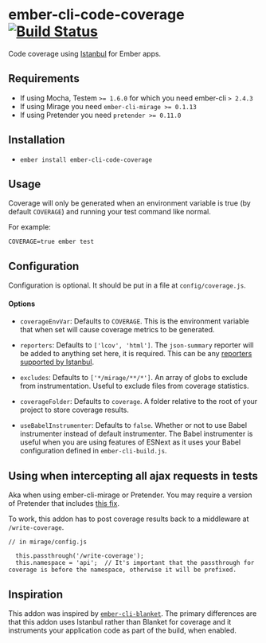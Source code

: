 # ember-cli-code-coverage [![Build Status](https://travis-ci.org/kategengler/ember-cli-code-coverage.svg?branch=master)](https://travis-ci.org/kategengler/ember-cli-code-coverage)

Code coverage using [Istanbul](https://github.com/gotwarlost/istanbul) for Ember apps.

## Requirements
* If using Mocha, Testem `>= 1.6.0` for which you need ember-cli `> 2.4.3`
* If using Mirage you need `ember-cli-mirage >= 0.1.13`
* If using Pretender you need `pretender >= 0.11.0`


## Installation

* `ember install ember-cli-code-coverage`

## Usage

Coverage will only be generated when an environment variable is true (by default `COVERAGE`) and running your test command like normal.

For example:

`COVERAGE=true ember test`

## Configuration

Configuration is optional. It should be put in a file at `config/coverage.js`.

#### Options

- `coverageEnvVar`: Defaults to `COVERAGE`. This is the environment variable that when set will cause coverage metrics to be generated.

- `reporters`: Defaults to `['lcov', 'html']`. The `json-summary` reporter will be added to anything set here, it is required. This can be any [reporters supported by Istanbul](https://github.com/gotwarlost/istanbul/tree/master/lib/report).

- `excludes`: Defaults to `['*/mirage/**/*']`. An array of globs to exclude from instrumentation. Useful to exclude files from coverage statistics.

- `coverageFolder`: Defaults to `coverage`. A folder relative to the root of your project to store coverage results.

- `useBabelInstrumenter`: Defaults to `false`. Whether or not to use Babel instrumenter instead of default instrumenter. The Babel instrumenter is useful when you are using features of ESNext as it uses your Babel configuration defined in `ember-cli-build.js`.

## Using when intercepting all ajax requests in tests

Aka when using ember-cli-mirage or Pretender. You may require a version of Pretender that includes [this fix](https://github.com/pretenderjs/pretender/pull/130).

To work, this addon has to post coverage results back to a middleware at `/write-coverage`.

```
// in mirage/config.js

  this.passthrough('/write-coverage');
  this.namespace = 'api';  // It's important that the passthrough for coverage is before the namespace, otherwise it will be prefixed.
```

## Inspiration

This addon was inspired by [`ember-cli-blanket`](https://github.com/sglanzer/ember-cli-blanket).
The primary differences are that this addon uses Istanbul rather than Blanket for coverage and it instruments your application code as part of the build, when enabled.
